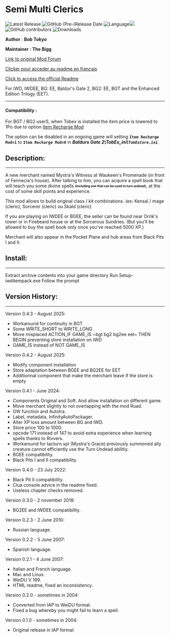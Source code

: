 # Semi Multi Clerics

![Latest Release](https://img.shields.io/github/v/release/Spellhold-Studios/semi_multi_clerics?include_prereleases&color=gold)
![GitHub (Pre-)Release Date](https://img.shields.io/github/release-date-pre/Spellhold-Studios/semi_multi_clerics?color=gold)
![Language](https://img.shields.io/static/v1?label=language&message=english%20%7C%20french%20%7C%20italian%20%7C%20spanish%20%7C%20russian%20%7C%20&color=informational)<a href="#"><img src="https://api.visitorbadge.io/api/VisitorHit?user=Spellhold-Studios&repo=semi_multi_clerics&countColor==red&style=plastic" /></a>
![GitHub contributors](https://img.shields.io/github/contributors/Spellhold-Studios/semi_multi_clerics?color=blueviolet&style=plastic) ![Downloads](https://img.shields.io/github/downloads/Spellhold-Studios/semi_multi_clerics/total?color=%2392403a)

**Author** : **Bob Tokyo**

**Maintainer** : **The Bigg**

[Link to original Mod Forum](http://www.shsforums.net/topic/27189-new-version-of-semi-multi-clerics-released/)

[Clicker pour acceder au readme en français](https://github.com/Spellhold-Studios/semi_multi_clerics/blob/master/Readme_FR.md)

[Click to access the official Readme](https://htmlpreview.github.io/?https://github.com/Spellhold-Studios/semi_multi_clerics/blob/master/semi_multi_clerics/Readme/readme.html)



For IWD, IWDEE, BG: EE, Baldur's Gate 2, BG2: EE, BGT and the Enhanced Edition Trilogy (EET).

--- 

#### Compatibility :

For BGT / BG2 userS, when Tobex is installed the item price is lowered to 1Po due to option [Item Recharge Mod](https://github.com/BGforgeNet/TobEx/blob/05f7c1c2eb19195b5c96a55f643b7d9d7eef78ee/WeiDU/TobEx/TobEx_redist/TobEx_ini.txt#L1862-L1871)

The option can be disabled in an ongoing game will setting **`Item Recharge Mod=1`** to **`Item Recharge Mod=0`** in ***Baldurs Gate 2\TobEx_ini\\`TobExCore.ini`***.



## Description:
------------

A new merchant named Mystra's Witness at Waukeen's Promenade (in front of Fennecia's house). After talking to him, you can acquire a spell book that will teach you some divine spells <sub><sup>**(including one that can be used to turn undead)**</sub></sup>, at the cost of some skill points and experience. 

This mod allows to build original class / kit combinations. (ex:  Kensaï / mage (cleric), Sorcerer (cleric) ou Skald (cleric)

If you are playing on IWDEE or BGEE, the seller can be found near Orrik's tower or in Firebeard house or at the Sorcerous Sundries. (But you'll be allowed to buy the spell book only once you've reached 5000 XP.)

Merchant will also appear in the Pocket Plane and hub areas from Black Pits I and II.

## Install:
--------

Extract archive contents into your game directory
Run Setup-iwditempack.exe
Follow the prompt


## Version History:
----------------

Version 0.4.3 - August 2025:

- Workaround for continuity in BGT
- Some WRITE_SHORT  to WRITE_LONG
- Move misplaced ACTION_IF GAME_IS ~bgt bg2 bg2ee eet~ THEN BEGIN preventing store installation on IWD
- GAME_IS instead of NOT GAME_IS

Version 0.4.2 - August 2025:

- Modify component installation
- Store adaptation between BGEE and BG2EE for EET
- Additionnal component that make the merchant leave if the store is empty

Version 0.4.1 - June 2024:  

- Components Original and Soft. And allow installation on different game.  
- Move merchant slightly to not overlapping with the mod Ruad.  
- GW function and Autotra.  
- Label, metadata, InfinityAutoPackager.   
- Alter XP loss amount between BG and IWD.  
- Store price 100 to 1000.
- opcode 171 instead of 147 to avoid extra experience when learning spells thanks to Rivvers.
- Workaround for tacturn.spl (Mystra's Grace) previously summoned ally creature cannot efficiently use the Turn Undead abilitiy.  
- BGEE compatibility.  
- Black Pits I and II compatibility.  

Version 0.4.0 - 23 July 2022:                      
												   
- Black Pit II compatibility.                    
- Clua console advice in the readme fixed.       
- Useless chapter checks removed.                
												   
Version 0.3.0 - 2 november 2018:                   
												   
- BG2EE and IWDEE compatibility.                 
												   
Version 0.2.3 - 2 June 2010:                       
												   
- Russian language.                              
												   
Version 0.2.2 - 5 June 2007:                       
												   
- Spanish language.                              
												   
Version 0.2.1 - 4 June 2007:                       
												   
- Italian and French language.                   
- Mac and Linux.                                 
- WeiDU V 199.                                   
- HTML readme, fixed an inconsistency.           
												   
Version 0.2.0 - sometimes in 2004:                 
												   
- Converted from IAP to WeiDU format.            
- Fixed a bug whereby you might fail to learn a spell.  
  
Version 0.1.0 - sometimes in 2004:  
  
- Original release in IAP format  
